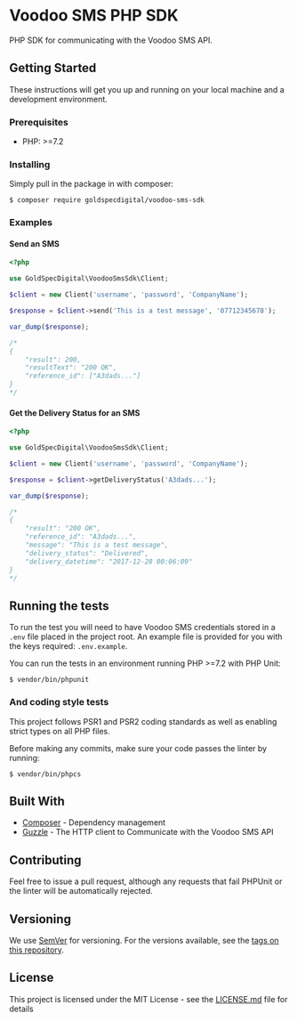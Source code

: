 # Voodoo SMS PHP SDK

PHP SDK for communicating with the Voodoo SMS API.

## Getting Started

These instructions will get you up and running on your local machine and a development environment.

### Prerequisites

* PHP: >=7.2

### Installing

Simply pull in the package in with composer:

```
$ composer require goldspecdigital/voodoo-sms-sdk
```

### Examples

#### Send an SMS

```php
<?php

use GoldSpecDigital\VoodooSmsSdk\Client;

$client = new Client('username', 'password', 'CompanyName');

$response = $client->send('This is a test message', '07712345678');

var_dump($response);

/*
{
    "result": 200,
    "resultText": "200 OK",
    "reference_id": ["A3dads..."]
}
*/
```

#### Get the Delivery Status for an SMS

```php
<?php

use GoldSpecDigital\VoodooSmsSdk\Client;

$client = new Client('username', 'password', 'CompanyName');

$response = $client->getDeliveryStatus('A3dads...');

var_dump($response);

/*
{
    "result": "200 OK",
    "reference_id": "A3dads...",
    "message": "This is a test message",
    "delivery_status": "Delivered",
    "delivery_datetime": "2017-12-28 00:06:09"
}
*/
```

## Running the tests

To run the test you will need to have Voodoo SMS credentials stored in a `.env` file placed in the project root. An example file is provided for you with the keys required: `.env.example`. 

You can run the tests in an environment running PHP >=7.2 with PHP Unit:

```
$ vendor/bin/phpunit
```

### And coding style tests

This project follows PSR1 and PSR2 coding standards as well as enabling strict types on all PHP files.

Before making any commits, make sure your code passes the linter by running:

```
$ vendor/bin/phpcs
```

## Built With

* [Composer](https://getcomposer.org/) - Dependency management
* [Guzzle](http://docs.guzzlephp.org/) - The HTTP client to Communicate with the Voodoo SMS API

## Contributing

Feel free to issue a pull request, although any requests that fail PHPUnit or the linter will be automatically rejected.

## Versioning

We use [SemVer](http://semver.org/) for versioning. For the versions available, see the [tags on this repository](https://github.com/your/project/tags). 

## License

This project is licensed under the MIT License - see the [LICENSE.md](LICENSE.md) file for details

